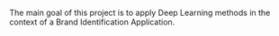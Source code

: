 The main goal of this project is to apply Deep Learning methods in the context of a Brand Identification Application.
